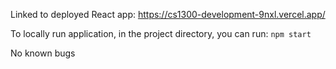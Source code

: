 Linked to deployed React app: https://cs1300-development-9nxl.vercel.app/

To locally run application, in the project directory, you can run:
`npm start`

No known bugs
